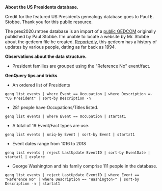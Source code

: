 **About the US Presidents database.**

Credit for the featured US Presidents genealogy database goes to Paul E. Stobbe. Thank you for this public resource.

The pres2020.rmtree database is an import of a [public GEDCOM](https://github.com/arbre-app/public-gedcoms) originally published by Paul Stobbe. I'm unable to locate a website by Mr. Stobbe about the gedcom file he created. [Reportedly](https://uniquelyyourshosting.net/genealogy/getperson.php?personID=I2184&tree=demotree&sitever=standard), this gedcom has a history of updates by various people, dating as far back as 1994.

**Observations about the data structure.**

- President families are grouped using the "Reference No" event/fact.

**GenQuery tips and tricks**

- An ordered list of Presidents

```
genq list events | where Event == Occupation | where Description =~ "US President" | sort-by Description -n
```

- 281 people have Occupations/Titles listed.

```
genq list events | where Event == Occupation | startat1
```

- A total of 19 Event/Fact types are use.

```
genq list events | uniq-by Event | sort-by Event | startat1
```

- Event dates range from 1016 to 2018

```
genq list events | reject LastUpdate EventID | sort-by EventDate | startat1 | explore
```

- George Washington and his family comprise 111 people in the database.

```
genq list events | reject LastUpdate EventID | where Event == "Reference No" | where Description =~ "Washington-" | sort-by Description -n | startat1
```
